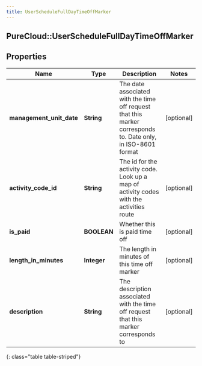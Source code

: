 ```yaml
---
title: UserScheduleFullDayTimeOffMarker
---
```

## PureCloud::UserScheduleFullDayTimeOffMarker

## Properties

|Name | Type | Description | Notes|
|------------ | ------------- | ------------- | -------------|
| **management_unit_date** | **String** | The date associated with the time off request that this marker corresponds to.  Date only, in ISO-8601 format | [optional] |
| **activity_code_id** | **String** | The id for the activity code.  Look up a map of activity codes with the activities route | [optional] |
| **is_paid** | **BOOLEAN** | Whether this is paid time off | [optional] |
| **length_in_minutes** | **Integer** | The length in minutes of this time off marker | [optional] |
| **description** | **String** | The description associated with the time off request that this marker corresponds to | [optional] |
{: class="table table-striped"}


